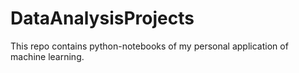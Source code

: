 # DataAnalysisProjects
This repo contains python-notebooks of my personal application of machine learning.
